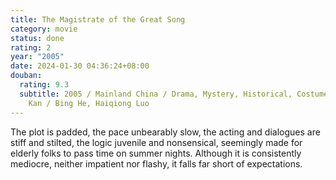 ```yaml
---
title: The Magistrate of the Great Song
category: movie
status: done
rating: 2
year: "2005"
date: 2024-01-30 04:36:24+08:00
douban:
  rating: 9.3
  subtitle: 2005 / Mainland China / Drama, Mystery, Historical, Costume / Wenping
    Kan / Bing He, Haiqiong Luo
---
```


The plot is padded, the pace unbearably slow, the acting and dialogues are stiff and stilted, the logic juvenile and nonsensical, seemingly made for elderly folks to pass time on summer nights. Although it is consistently mediocre, neither impatient nor flashy, it falls far short of expectations.
